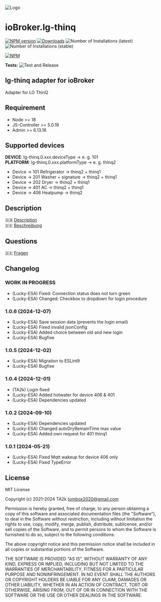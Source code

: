 ![Logo](admin/lg-thinq.png)

# ioBroker.lg-thinq

[![NPM version](https://img.shields.io/npm/v/iobroker.lg-thinq.svg)](https://www.npmjs.com/package/iobroker.lg-thinq)
[![Downloads](https://img.shields.io/npm/dm/iobroker.lg-thinq.svg)](https://www.npmjs.com/package/iobroker.lg-thinq)
![Number of Installations (latest)](https://iobroker.live/badges/lg-thinq-installed.svg)
![Number of Installations (stable)](https://iobroker.live/badges/lg-thinq-stable.svg)

[![NPM](https://nodei.co/npm/iobroker.lg-thinq.png?downloads=true)](https://nodei.co/npm/iobroker.lg-thinq/)

**Tests:** ![Test and Release](https://github.com/TA2k/ioBroker.lg-thinq/workflows/Test%20and%20Release/badge.svg)

## lg-thinq adapter for ioBroker

Adapter for LG ThinQ

## Requirement

-   Node >= 18
-   JS-Controller >= 5.0.19
-   Admin >= 6.13.16

## Supported devices

**DEVICE**: lg-thinq.0.xxx.deviceType -> e. g. 101</br>
**PLATFORM**: lg-thinq.0.xxx.platformType -> e. g. thinq2

-   Device -> 101 Refrigerator -> thinq2 + thinq1
-   Device -> 201 Washer + signature -> thinq2 + thinq1
-   Device -> 202 Dryer -> thinq2 + thinq1
-   Device -> 401 AC -> thinq2 + thinq1
-   Device -> 406 Heatpump -> thinq2

## Description

🇬🇧 [Description](/docs/en/README.md)</br>
🇩🇪 [Beschreibung](/docs/de/README.md)

## Questions

🇩🇪 [Fragen](https://forum.iobroker.net/topic/46498/test-adapter-lg-thinq-v0-0-1)

<!--
    Placeholder for the next version (at the beginning of the line):
    ### **WORK IN PROGRESS**
-->

## Changelog

### **WORK IN PROGRESS**

-   (Lucky-ESA) Fixed: Connection status does not turn green
-   (Lucky-ESA) Changed: Checkbox to dropdown for login procedure

### 1.0.6 (2024-12-07)

-   (Lucky-ESA) Save session data (prevents the login email)
-   (Lucky-ESA) Fixed invalid jsonConfig
-   (Lucky-ESA) Added choice between old and new login
-   (Lucky-ESA) Bugfixe

### 1.0.5 (2024-12-02)

-   (Lucky-ESA) Migration to ESLint9
-   (Lucky-ESA) Bugfixe

### 1.0.4 (2024-12-01)

-   (TA2k) Login fixed
-   (Lucky-ESA) Added hotwater for device 406 & 401
-   (Lucky-ESA) Dependencies updated

### 1.0.2 (2024-09-10)

-   (Lucky-ESA) Dependencies updated
-   (Lucky-ESA) Changed autoDryRemainTime max value
-   (Lucky-ESA) Added own request for 401 thinq1

### 1.0.1 (2024-05-21)

-   (Lucky-ESA) Fixed Mqtt wakeup for device 406 only
-   (Lucky-ESA) Fixed TypeError

## License

MIT License

Copyright (c) 2021-2024 TA2k <tombox2020@gmail.com>

Permission is hereby granted, free of charge, to any person obtaining a copy
of this software and associated documentation files (the "Software"), to deal
in the Software without restriction, including without limitation the rights
to use, copy, modify, merge, publish, distribute, sublicense, and/or sell
copies of the Software, and to permit persons to whom the Software is
furnished to do so, subject to the following conditions:

The above copyright notice and this permission notice shall be included in all
copies or substantial portions of the Software.

THE SOFTWARE IS PROVIDED "AS IS", WITHOUT WARRANTY OF ANY KIND, EXPRESS OR
IMPLIED, INCLUDING BUT NOT LIMITED TO THE WARRANTIES OF MERCHANTABILITY,
FITNESS FOR A PARTICULAR PURPOSE AND NONINFRINGEMENT. IN NO EVENT SHALL THE
AUTHORS OR COPYRIGHT HOLDERS BE LIABLE FOR ANY CLAIM, DAMAGES OR OTHER
LIABILITY, WHETHER IN AN ACTION OF CONTRACT, TORT OR OTHERWISE, ARISING FROM,
OUT OF OR IN CONNECTION WITH THE SOFTWARE OR THE USE OR OTHER DEALINGS IN THE
SOFTWARE.
